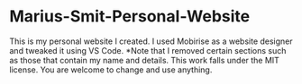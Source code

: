 # Marius-Smit-Personal-Website

This is my personal website I created. I used Mobirise as a website designer and tweaked it using VS Code. 
*Note that I removed certain sections such as those that contain my name and details. 
This work falls under the MIT license. You are welcome to change and use anything.

